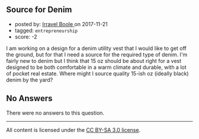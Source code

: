 ## Source for Denim

- posted by: [Irravel Boole ](https://stackexchange.com/users/12304679/irravel-boole) on 2017-11-21
- tagged: `entrepreneurship`
- score: -2

I am working on a design for a denim utility vest that I would like to get off the ground, but for that I need a source for the required type of denim. I'm fairly new to denim but I think that 15 oz should be about right for a vest designed to be both comfortable in a warm climate and durable, with a lot of pocket real estate. Where might I source quality 15-ish oz (ideally black) denim by the yard? 

## No Answers

There were no answers to this question.


---

All content is licensed under the [CC BY-SA 3.0 license](https://creativecommons.org/licenses/by-sa/3.0/).
